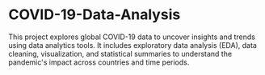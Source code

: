 # COVID-19-Data-Analysis
This project explores global COVID-19 data to uncover insights and trends using data analytics tools. It includes exploratory data analysis (EDA), data cleaning, visualization, and statistical summaries to understand the pandemic's impact across countries and time periods.
